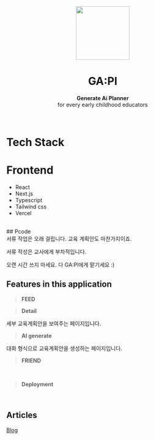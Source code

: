 <div align="center">
<img src="https://github.com/user-attachments/assets/84a6bdcb-ee7a-4979-989c-deac4c82b609" width="140"/>
  <h1>GA:Pl</h1>
  <strong>Generate Ai Planner</strong>
  <div>for every early childhood educators</div>
</div>
<br><br>

# Tech Stack

# Frontend

- React
- Next.js
- Typescript
- Tailwind css
- Vercel

<br />
## Pcode
<div>서류 작업은 오래 걸립니다. 교육 계획안도 마찬가지이죠.

서류 작성은 교사에게 부차적입니다.

오랜 시간 쓰지 마세요. 다 GA:Pl에게 맡기세요 :) </div>

## Features in this application

> **FEED**

> **Detail**

<div>세부 교육계획안을 보여주는 페이지입니다.</div>

> **AI generate**

<div>대화 형식으로 교육계획안을 생성하는 페이지입니다.</div>

> **FRIEND**

<br />

> **Deployment**

<!-- TODO: add image -->

<br />

## Articles

[Blog](https://velog.io/@mikio/series/Gapple)
